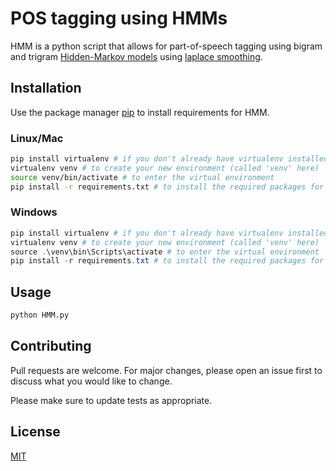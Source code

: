 # POS tagging using HMMs

HMM is a python script that allows for part-of-speech tagging using bigram and trigram [Hidden-Markov models](https://en.wikipedia.org/wiki/Hidden_Markov_model) using [laplace smoothing](https://en.wikipedia.org/wiki/Additive_smoothing). 

## Installation

Use the package manager [pip](https://pip.pypa.io/en/stable/) to install requirements for HMM.

### Linux/Mac
````bash
pip install virtualenv # if you don't already have virtualenv installed
virtualenv venv # to create your new environment (called 'venv' here)
source venv/bin/activate # to enter the virtual environment
pip install -r requirements.txt # to install the required packages for running HMM.py
````

### Windows
````powershell
pip install virtualenv # if you don't already have virtualenv installed
virtualenv venv # to create your new environment (called 'venv' here)
source .\venv\bin\Scripts\activate # to enter the virtual environment
pip install -r requirements.txt # to install the required packages for running HMM.py
````

## Usage

```bash
python HMM.py
```

## Contributing
Pull requests are welcome. For major changes, please open an issue first to discuss what you would like to change.

Please make sure to update tests as appropriate.

## License
[MIT](https://choosealicense.com/licenses/mit/)
